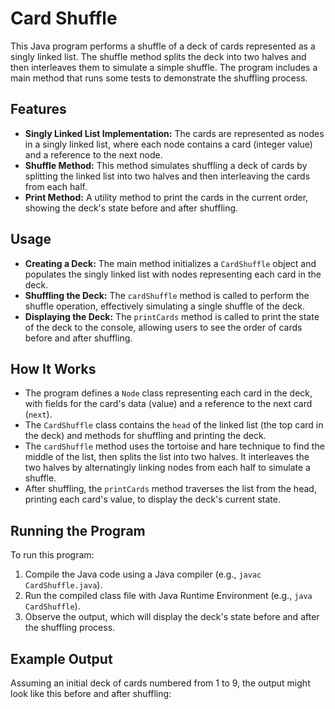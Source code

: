 # Card Shuffle

This Java program performs a shuffle of a deck of cards represented as a singly linked list. The shuffle method splits the deck into two halves and then interleaves them to simulate a simple shuffle. The program includes a main method that runs some tests to demonstrate the shuffling process.

## Features

- **Singly Linked List Implementation:** The cards are represented as nodes in a singly linked list, where each node contains a card (integer value) and a reference to the next node.
- **Shuffle Method:** This method simulates shuffling a deck of cards by splitting the linked list into two halves and then interleaving the cards from each half.
- **Print Method:** A utility method to print the cards in the current order, showing the deck's state before and after shuffling.

## Usage

- **Creating a Deck:** The main method initializes a `CardShuffle` object and populates the singly linked list with nodes representing each card in the deck.
- **Shuffling the Deck:** The `cardShuffle` method is called to perform the shuffle operation, effectively simulating a single shuffle of the deck.
- **Displaying the Deck:** The `printCards` method is called to print the state of the deck to the console, allowing users to see the order of cards before and after shuffling.

## How It Works

- The program defines a `Node` class representing each card in the deck, with fields for the card's data (value) and a reference to the next card (`next`).
- The `CardShuffle` class contains the `head` of the linked list (the top card in the deck) and methods for shuffling and printing the deck.
- The `cardShuffle` method uses the tortoise and hare technique to find the middle of the list, then splits the list into two halves. It interleaves the two halves by alternatingly linking nodes from each half to simulate a shuffle.
- After shuffling, the `printCards` method traverses the list from the head, printing each card's value, to display the deck's current state.

## Running the Program

To run this program:

1. Compile the Java code using a Java compiler (e.g., `javac CardShuffle.java`).
2. Run the compiled class file with Java Runtime Environment (e.g., `java CardShuffle`).
3. Observe the output, which will display the deck's state before and after the shuffling process.

## Example Output

Assuming an initial deck of cards numbered from 1 to 9, the output might look like this before and after shuffling:

